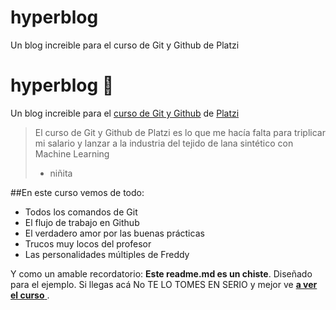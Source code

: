 # hyperblog
Un blog increible para el curso de Git y Github de Platzi 
# hyperblog 💚
Un blog increible para el [curso de Git y Github](https://platzi.com/clases/git-github/ "curso de Git y Github") de [Platzi](http://platzi.com "Platzi") 
> El curso de Git y Github de Platzi es lo que me hacía falta para triplicar mi salario y lanzar a la industria del tejido de lana sintético con Machine Learning
> * niñita 

##En este curso vemos de todo:
* Todos los comandos de Git
* El flujo de trabajo en Github 
* El verdadero amor por las buenas prácticas 
* Trucos muy locos del profesor
* Las personalidades múltiples de Freddy

Y como un amable recordatorio: **Este readme.md es un chiste**. Diseñado para el ejemplo. Si llegas acá No TE LO TOMES EN SERIO y mejor ve [**a ver el curso** ](https://platzi.com/clases/git-github/ "a ver el curso "). 
